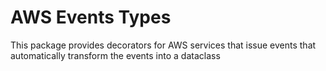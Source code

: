 # AWS Events Types

This package provides decorators for AWS services that issue events
that automatically transform the events into a dataclass
